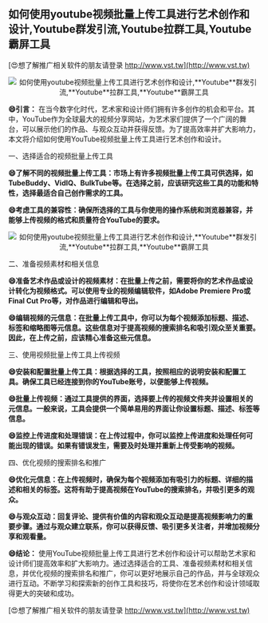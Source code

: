## **如何使用youtube视频批量上传工具进行艺术创作和设计,**Youtube**群发引流,**Youtube**拉群工具,**Youtube**霸屏工具**

[😍想了解推广相关软件的朋友请登录 http://www.vst.tw](http://www.vst.tw)

 <center><img src="https://vst.tw/MP4/tuiguang/png/5.png" alt="如何使用youtube视频批量上传工具进行艺术创作和设计,**Youtube**群发引流,**Youtube**拉群工具,**Youtube**霸屏工具"></center>

**😄引言：**
在当今数字化时代，艺术家和设计师们拥有许多创作的机会和平台。其中，YouTube作为全球最大的视频分享网站，为艺术家们提供了一个广阔的舞台，可以展示他们的作品、与观众互动并获得反馈。为了提高效率并扩大影响力，本文将介绍如何使用YouTube视频批量上传工具进行艺术创作和设计。

一、选择适合的视频批量上传工具

**😄了解不同的视频批量上传工具：市场上有许多视频批量上传工具可供选择，如TubeBuddy、VidIQ、BulkTube等。在选择之前，应该研究这些工具的功能和特性，选择最适合自己创作需求的工具。**

**😄考虑工具的兼容性：确保所选择的工具与你使用的操作系统和浏览器兼容，并能够上传视频的格式和质量符合YouTube的要求。**

 <center><img src="https://vst.tw/MP4/tuiguang/png/6.png" alt="如何使用youtube视频批量上传工具进行艺术创作和设计,**Youtube**群发引流,**Youtube**拉群工具,**Youtube**霸屏工具"></center>

二、准备视频素材和相关信息

**😄准备艺术作品或设计的视频素材：在批量上传之前，需要将你的艺术作品或设计转化为视频格式。可以使用专业的视频编辑软件，如Adobe Premiere Pro或Final Cut Pro等，对作品进行编辑和导出。**

**😄编辑视频的元信息：在批量上传工具中，你可以为每个视频添加标题、描述、标签和缩略图等元信息。这些信息对于提高视频的搜索排名和吸引观众至关重要。因此，在上传之前，应该精心准备这些元信息。**

三、使用视频批量上传工具上传视频

**😄安装和配置批量上传工具：根据选择的工具，按照相应的说明安装和配置工具。确保工具已经连接到你的YouTube账号，以便能够上传视频。**

**😄批量上传视频：通过工具提供的界面，选择要上传的视频文件夹并设置相关的元信息。一般来说，工具会提供一个简单易用的界面让你设置标题、描述、标签等信息。**

**😄监控上传进度和处理错误：在上传过程中，你可以监控上传进度和处理任何可能出现的错误。如果有错误发生，需要及时处理并重新上传受影响的视频。**

四、优化视频的搜索排名和推广

**😄优化元信息：在上传视频时，确保为每个视频添加有吸引力的标题、详细的描述和相关的标签。这将有助于提高视频在YouTube的搜索排名，并吸引更多的观众。**

**😄与观众互动：回复评论、提供有价值的内容和观众互动是提高视频影响力的重要步骤。通过与观众建立联系，你可以获得反馈、吸引更多关注者，并增加视频分享和观看量。**

**😄结论：**
使用YouTube视频批量上传工具进行艺术创作和设计可以帮助艺术家和设计师们提高效率和扩大影响力。通过选择适合的工具、准备视频素材和相关信息，并优化视频的搜索排名和推广，你可以更好地展示自己的作品，并与全球观众进行互动。不断学习和探索新的创作工具和技巧，将使你在艺术创作和设计领域取得更大的突破和成功。

[😍想了解推广相关软件的朋友请登录 http://www.vst.tw](http://www.vst.tw)



